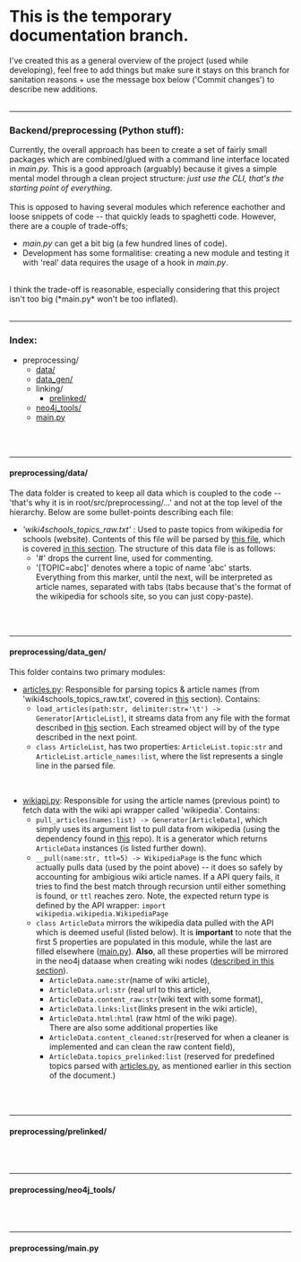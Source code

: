 # This is the temporary documentation branch.

I've created this as a general overview of the project (used while developing), feel free to add things but make sure it stays on this branch for sanitation reasons + use the message box below ('Commit changes') to describe new additions.
<br><br>
________
### Backend/preprocessing (Python stuff):

Currently, the overall approach has been to create a set of fairly small packages which are combined/glued with a command line interface located in *main.py*. This is a good approach (arguably) because it gives a simple mental model through a clean project structure: *just use the CLI, that's the starting point of everything*.
<br><br>
This is opposed to having several modules which reference eachother and loose snippets of code -- that quickly leads to spaghetti code. However, there are a couple of trade-offs; 
- *main.py* can get a bit big (a few hundred lines of code).
- Development has some formalitise: creating a new module and testing it with 'real' data requires the usage of a hook in *main.py*.
<br>
I think the trade-off is reasonable, especially considering that this project isn't too big (*main.py* won't be too inflated).
<br><br>


________
### Index:

* preprocessing/
  * [data/](#preprocessingdata)
  * [data_gen/](#preprocessingdata_gen)
  * linking/
    * [prelinked/](#preprocessingprelinked)
  * [neo4j_tools/](#preprocessingneo4j_tools)
  * [main.py](#preprocessingmainpy)
  
  
<br><br>
________
#### preprocessing/data/
The data folder is created to keep all data which is coupled to the code -- 'that's why it is in root/src/preprocessing/...' and not at the top level of the hierarchy. Below are some bullet-points describing each file:
* *'wiki4schools_topics_raw.txt'* : Used to paste topics from wikipedia for schools (website). Contents of this file will be parsed by [this file](https://github.com/crunchypi/wiki-nodes/blob/develop/src/preprocessing/data_gen/articles.py), which is covered [in this section](#preprocessingdata_gen). The structure of this data file is as follows:
  * '#' drops the current line, used for commenting.
  * '[TOPIC=abc]' denotes where a topic of name 'abc' starts. Everything from this marker, until the next, will be interpreted as article names, separated with tabs (tabs because that's the format of the wikipedia for schools site, so you can just copy-paste).


<br><br>
________
#### preprocessing/data_gen/
This folder contains two primary modules:

* [articles.py](https://github.com/crunchypi/wiki-nodes/blob/develop/src/preprocessing/data_gen/articles.py): Responsible for parsing topics & article names (from 'wiki4schools_topics_raw.txt', covered in [this](#preprocessingdata) section). Contains:
  * `load_articles(path:str, delimiter:str='\t') -> Generator[ArticleList]`, it streams data from any file with the format described in [this](#preprocessingdata) section. Each streamed object will by of the type described in the next point.
  * `class ArticleList`, has two properties: `ArticleList.topic:str` and `ArticleList.article_names:list`, where the list represents a single line in the parsed file.

<br>

* [wikiapi.py](https://github.com/crunchypi/wiki-nodes/blob/develop/src/preprocessing/data_gen/wikiapi.py): Responsible for using the article names (previous point) to fetch data with the wiki api wrapper called 'wikipedia'. Contains:
  * `pull_articles(names:list) -> Generator[ArticleData]`, which simply uses its argument list to pull data from wikipedia (using the dependency found in [this](https://github.com/goldsmith/Wikipedia) repo). It is a generator which returns `ArticleData` instances (is listed further down).
  * `__pull(name:str, ttl=5) -> WikipediaPage` is the func which actually pulls data (used by the point above) -- it does so safely by accounting for ambigious wiki article names. If a API query fails, it tries to find the best match through recursion until either something is found, or `ttl` reaches zero. Note, the expected return type is defined by the API wrapper: `import wikipedia.wikipedia.WikipediaPage`
  * `class ArticleData` mirrors the wikipedia data pulled with the API which is deemed useful (listed below). It is **important** to note that the first 5 properties are populated in this module, while the last are filled elsewhere ([main.py](#preprocessingmainpy)). **Also**, all these properties will be mirrored in the neo4j dataase when creating wiki nodes ([described in this section](#preprocessingneo4j_tools)).
    * `ArticleData.name:str`(name of wiki article), 
    * `ArticleData.url:str` (real url to this article), 
    * `ArticleData.content_raw:str`(wiki text with some format), 
    * `ArticleData.links:list`(links present in the wiki article),
    * `ArticleData.html:html` (raw html of the wiki page).
    <br>There are also some additional properties like <br>
    * `ArticleData.content_cleaned:str`(reserved for when a cleaner is implemented and can clean the raw content field),
    * `ArticleData.topics_prelinked:list` (reserved for predefined topics parsed with [articles.py](https://github.com/crunchypi/wiki-nodes/blob/develop/src/preprocessing/data_gen/articles.py), as mentioned earlier in this section of the document.)



<br><br>
________
#### preprocessing/prelinked/

<br><br>
________
#### preprocessing/neo4j_tools/

<br><br>
________
#### preprocessing/main.py

